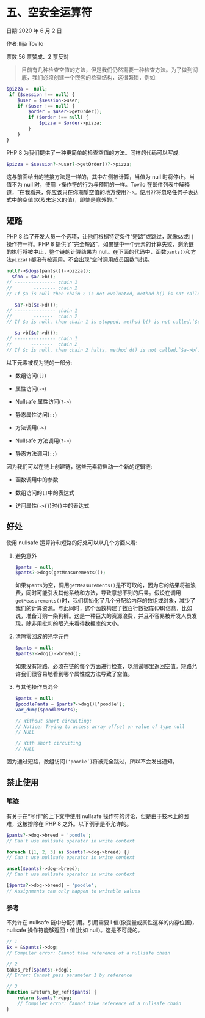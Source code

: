 # 五、空安全运算符

日期:2020 年 6 月 2 日

作者:Ilija Tovilo

票数:56 票赞成、2 票反对

> 目前有几种检查空值的方法，但是我们仍然需要一种检查方法。为了做到彻底，我们必须创建一个嵌套的检查结构，这很繁琐，例如:

```php
$pizza =  null;
 if ($session !== null) {
    $user = $session->user;
    if ($user !== null) {
        $order = $user->getOrder();
        if ($order !== null) {
            $pizza = $order->pizza;
        }
    }
}

```

PHP 8 为我们提供了一种更简单的检查空值的方法。同样的代码可以写成:

```php
$pizza = $session?->user?->getOrder()?->pizza;

```

这与前面给出的链接方法是一样的，其中左侧被计算，当值为 null 时将停止。当值不为 null 时，使用`->`操作符的行为与预期的一样。Tovilo 在邮件列表中解释道，“在我看来，你应该只在你期望空值的地方使用`?->`。使用`??`将忽略任何子表达式中的空值(以及未定义的值)，即使是意外的。”

## 短路

PHP 8 给了开发人员一个选项，让他们根据特定条件“短路”或跳过，就像`&&`或`||`操作符一样。PHP 8 提供了“完全短路”，如果链中一个元素的计算失败，剩余链的执行将被中止，整个链的计算结果为 null。在下面的代码中，函数`pants()`和方法`pizza()`都没有被调用。不会出现“空时调用成员函数”错误。

```php
null?->$dogs(pants())->pizza();
  $foo = $a?->b();
// --------------- chain 1
//        -------- chain 2
// If $a is null then chain 2 is not evaluated, method b() is not called, $foo returns null

   $a?->b($c->d());
// --------------- chain 1
//        -------  chain 2
// If $a is null, then chain 1 is stopped, method b() is not called,`$c->d()` is not evaluated

   $a->b($c?->d());
// --------------- chain 1
//       --------  chain 2
// If $c is null, then chain 2 halts, method d() is not called,`$a->b()` is set to null

```

以下元素被视为链的一部分:

*   数组访问(`[]`)

*   属性访问(`->`)

*   Nullsafe 属性访问(`?->`)

*   静态属性访问(`::`)

*   方法调用(`->`)

*   Nullsafe 方法调用(`?->`)

*   静态方法调用(`::`)

因为我们可以在链上创建链，这些元素将启动一个新的逻辑链:

*   函数调用中的参数

*   数组访问的`[]`中的表达式

*   访问属性(`->{}`)时`{}`中的表达式

## 好处

使用 nullsafe 运算符和短路的好处可以从几个方面来看:

1.  避免意外

    ```php
    $pants = null;
    $pants?->dogs(getMeasurements());

    ```

    如果`$pants`为空，调用`getMeasurements()`是不可取的，因为它的结果将被浪费，同时可能引发其他系统和方法，导致意想不到的后果。假设在调用`getMeasurements()`时，我们初始化了几个分配给内存的数组或对象，减少了我们的计算资源。与此同时，这个函数构建了数百行数据库(DB)信息，比如说，准备订购一条狗裤。这是一种巨大的资源浪费，并且不容易被开发人员发现，除非用批判的眼光来看待数据库的大小。

2.  清除零回波的光学元件

    ```php
    $pants = null;
    $pants?->dog()->breed();

    ```

    如果没有短路，必须在链的每个方面进行检查，以测试哪里返回空值。短路允许我们很容易地看到哪个属性或方法导致了空值。

3.  与其他操作员混合

    ```php
    $pants = null;
    $poodlePants = $pants?->dog()[‘poodle’];
    var_dump($poodlePants);

    // Without short circuiting:
    // Notice: Trying to access array offset on value of type null
    // NULL

    // With short circuiting
    // NULL

    ```

因为通过短路，数组访问`[‘poodle’]`将被完全跳过，所以不会发出通知。

## 禁止使用

### 笔迹

有关于在“写作”的上下文中使用 nullsafe 操作符的讨论，但是由于技术上的困难，这被排除在 PHP 8 之外。以下例子是不允许的。

```php
$pants?->dog->breed = 'poodle';
// Can't use nullsafe operator in write context

foreach ([1, 2, 3] as $pants?->dog->breed) {}
// Can't use nullsafe operator in write context

unset($pants?->dog->breed);
// Can't use nullsafe operator in write context

[$pants?->dog->breed] = 'poodle';
// Assignments can only happen to writable values

```

### 参考

不允许在 nullsafe 链中分配引用。引用需要 l 值(像变量或属性这样的内存位置)，nullsafe 操作符能够返回 r 值(比如 null)。这是不可能的。

```php
// 1
$x = &$pants?->dog;
// Compiler error: Cannot take reference of a nullsafe chain

// 2
takes_ref($pants?->dog);
// Error: Cannot pass parameter 1 by reference

// 3
function &return_by_ref($pants) {
    return $pants?->dpg;
    // Compiler error: Cannot take reference of a nullsafe chain
}

```